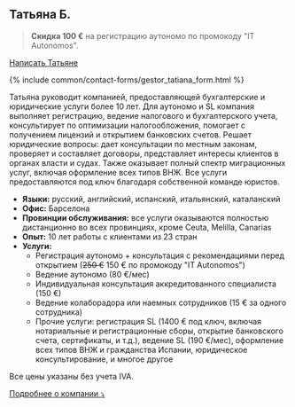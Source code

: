 ## Татьяна Б.

> **Скидка 100 €** на регистрацию аутономо по промокоду "IT Autonomos".

<a href="#" class="btn-contact-gestor" onclick="contactGestorTatiana(); return false;">Написать Татьяне</a>

{% include common/contact-forms/gestor_tatiana_form.html %}

Татьяна руководит компанией, предоставляющей бухгалтерские и юридические услуги более 10 лет. Для аутономо и SL
компания выполняет регистрацию, ведение налогового и бухгалтерского учета, консультирует по оптимизации
налогообложения, помогает с получением лицензий и открытием банковских счетов. Решает юридические вопросы:
дает консультации по местным законам, проверяет и составляет договоры, представляет интересы клиентов в органах власти и
судах. Также оказывает полный спектр миграционных услуг, включая оформление всех типов ВНЖ. Все услуги
предоставляются под ключ благодаря собственной команде юристов.

- **Языки:** русский, английский, испанский, итальянский, каталанский
- **Офис:** Барселона
- **Провинции обслуживания:** все услуги оказываются полностью дистанционно во всех провинциях, кроме Ceuta, Melilla,
  Canarias
- **Опыт:** 10 лет работы с клиентами из 23 стран
- **Услуги:**
    - Регистрация аутономо + консультация с рекомендациями перед открытием (<s>250 €</s> 150 € по промокоду "IT
      Autonomos")
    - Ведение аутономо (80 €/мес)
    - Индивидуальная консультация аккредитованного специалиста (150 €)
    - Ведение колаборадора или наемных сотрудников (15 € за одного сотрудника)
    - Прочие услуги: регистрация SL (1400 € под ключ, включая нотариальные и регистрационные сборы, открытие банковского
      счета, сертификаты, и т.д.), ведение SL (190 €/мес), оформление всех типов ВНЖ и гражданства Испании, юридическое
      консультирование, и многое другое

Все цены указаны без учета IVA.

<a href="#" id="detailsLinkTatianaB" onclick="toggleDetailsTatianaB(); return false;">Подробнее о компании ⤵</a>

<div id="hiddenContentTatianaB" style="display: none; margin-top: 10px;">
<ul>
  <li><strong>Штат:</strong> до 10 сотрудников</li>
  <li><strong>Образование:</strong> все сотрудники имеют профильное высшее образование (юридическое, экономическое, финансовое), а также имеют коллегиальные номера в Colegio Oficial de Graduados Sociales Барселоны и Asociación Española Asesores Fiscales y Gestores Tributarios</li>
  <li><strong>Цифровой сертификат:</strong> хестор подает отчетность используя свой сертификат, который вы авторизуете в налоговом кабинете</li>
  <li><strong>Ответственность:</strong> страховка, которая покрывает ущерб в случае ошибки хестора (Seguros Catalana Occidente, S.A., № 8-10.566.641-P)</li>
</ul>
</div>

<script>
  function toggleDetailsTatianaB() {
    const content = document.getElementById('hiddenContentTatianaB');
    const link = document.getElementById('detailsLinkTatianaB');
    if (content.style.display === 'none') {
      content.style.display = 'block';
      link.textContent = 'Подробнее о компании ⤴';
    } else {
      content.style.display = 'none';
      link.textContent = 'Подробнее о компании ⤵';
    }
  }
</script>
